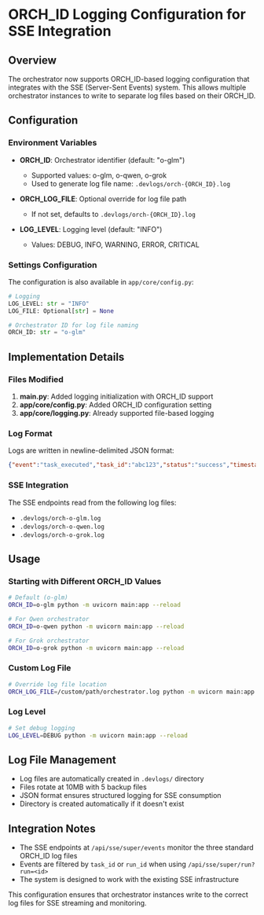 # ORCH_ID Logging Configuration for SSE Integration

## Overview

The orchestrator now supports ORCH_ID-based logging configuration that integrates with the SSE (Server-Sent Events) system. This allows multiple orchestrator instances to write to separate log files based on their ORCH_ID.

## Configuration

### Environment Variables

- **ORCH_ID**: Orchestrator identifier (default: "o-glm")
  - Supported values: o-glm, o-qwen, o-grok
  - Used to generate log file name: `.devlogs/orch-{ORCH_ID}.log`

- **ORCH_LOG_FILE**: Optional override for log file path
  - If not set, defaults to `.devlogs/orch-{ORCH_ID}.log`

- **LOG_LEVEL**: Logging level (default: "INFO")
  - Values: DEBUG, INFO, WARNING, ERROR, CRITICAL

### Settings Configuration

The configuration is also available in `app/core/config.py`:

```python
# Logging
LOG_LEVEL: str = "INFO"
LOG_FILE: Optional[str] = None

# Orchestrator ID for log file naming
ORCH_ID: str = "o-glm"
```

## Implementation Details

### Files Modified

1. **main.py**: Added logging initialization with ORCH_ID support
2. **app/core/config.py**: Added ORCH_ID configuration setting
3. **app/core/logging.py**: Already supported file-based logging

### Log Format

Logs are written in newline-delimited JSON format:

```json
{"event":"task_executed","task_id":"abc123","status":"success","timestamp":"2025-01-14T10:00:00Z"}
```

### SSE Integration

The SSE endpoints read from the following log files:
- `.devlogs/orch-o-glm.log`
- `.devlogs/orch-o-qwen.log`
- `.devlogs/orch-o-grok.log`

## Usage

### Starting with Different ORCH_ID Values

```bash
# Default (o-glm)
ORCH_ID=o-glm python -m uvicorn main:app --reload

# For Qwen orchestrator
ORCH_ID=o-qwen python -m uvicorn main:app --reload

# For Grok orchestrator
ORCH_ID=o-grok python -m uvicorn main:app --reload
```

### Custom Log File

```bash
# Override log file location
ORCH_LOG_FILE=/custom/path/orchestrator.log python -m uvicorn main:app --reload
```

### Log Level

```bash
# Set debug logging
LOG_LEVEL=DEBUG python -m uvicorn main:app --reload
```

## Log File Management

- Log files are automatically created in `.devlogs/` directory
- Files rotate at 10MB with 5 backup files
- JSON format ensures structured logging for SSE consumption
- Directory is created automatically if it doesn't exist

## Integration Notes

- The SSE endpoints at `/api/sse/super/events` monitor the three standard ORCH_ID log files
- Events are filtered by `task_id` or `run_id` when using `/api/sse/super/run?run=<id>`
- The system is designed to work with the existing SSE infrastructure

This configuration ensures that orchestrator instances write to the correct log files for SSE streaming and monitoring.
